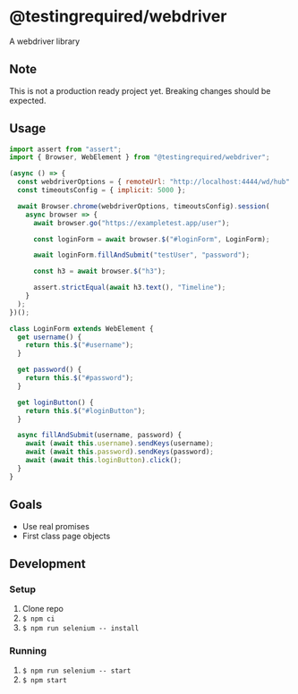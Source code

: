# @testingrequired/webdriver

A webdriver library

## Note

This is not a production ready project yet. Breaking changes should be expected.

## Usage

```javascript
import assert from "assert";
import { Browser, WebElement } from "@testingrequired/webdriver";

(async () => {
  const webdriverOptions = { remoteUrl: "http://localhost:4444/wd/hub" };
  const timeoutsConfig = { implicit: 5000 };

  await Browser.chrome(webdriverOptions, timeoutsConfig).session(
    async browser => {
      await browser.go("https://exampletest.app/user");

      const loginForm = await browser.$("#loginForm", LoginForm);

      await loginForm.fillAndSubmit("testUser", "password");

      const h3 = await browser.$("h3");

      assert.strictEqual(await h3.text(), "Timeline");
    }
  );
})();

class LoginForm extends WebElement {
  get username() {
    return this.$("#username");
  }

  get password() {
    return this.$("#password");
  }

  get loginButton() {
    return this.$("#loginButton");
  }

  async fillAndSubmit(username, password) {
    await (await this.username).sendKeys(username);
    await (await this.password).sendKeys(password);
    await (await this.loginButton).click();
  }
}
```

## Goals

- Use real promises
- First class page objects

## Development

### Setup

1. Clone repo
2. `$ npm ci`
3. `$ npm run selenium -- install`

### Running

1. `$ npm run selenium -- start`
2. `$ npm start`
